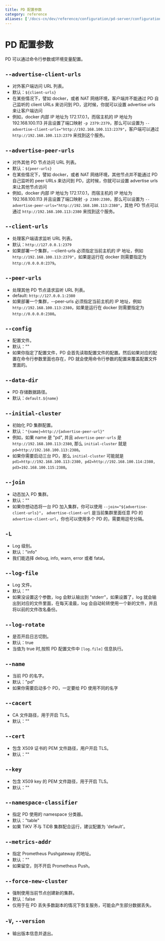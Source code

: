 ```yaml
---
title: PD 配置参数
category: reference
aliases: ['/docs-cn/dev/reference/configuration/pd-server/configuration.md']
---
```


# PD 配置参数

PD 可以通过命令行参数或环境变量配置。

## `--advertise-client-urls`

+ 对外客户端访问 URL 列表。
+ 默认：`${client-urls}`
+ 在某些情况下，譬如 docker，或者 NAT 网络环境，客户端并不能通过 PD 自己监听的 client URLs 来访问到 PD，这时候，你就可以设置 advertise urls 来让客户端访问
+ 例如，docker 内部 IP 地址为 172.17.0.1，而宿主机的 IP 地址为 192.168.100.113 并且设置了端口映射 `-p 2379:2379`，那么可以设置为 `--advertise-client-urls="http://192.168.100.113:2379"`，客户端可以通过 `http://192.168.100.113:2379` 来找到这个服务。

## `--advertise-peer-urls`

+ 对外其他 PD 节点访问 URL 列表。
+ 默认：`${peer-urls}`
+ 在某些情况下，譬如 docker，或者 NAT 网络环境，其他节点并不能通过 PD 自己监听的 peer URLs 来访问到 PD，这时候，你就可以设置 advertise urls 来让其他节点访问
+ 例如，docker 内部 IP 地址为 172.17.0.1，而宿主机的 IP 地址为 192.168.100.113 并且设置了端口映射 `-p 2380:2380`，那么可以设置为 `--advertise-peer-urls="http://192.168.100.113:2380"`，其他 PD 节点可以通过 `http://192.168.100.113:2380` 来找到这个服务。

## `--client-urls`

+ 处理客户端请求监听 URL 列表。
+ 默认：`http://127.0.0.1:2379`
+ 如果部署一个集群，\-\-client-urls 必须指定当前主机的 IP 地址，例如 `http://192.168.100.113:2379"`，如果是运行在 docker 则需要指定为 `http://0.0.0.0:2379`。

## `--peer-urls`

+ 处理其他 PD 节点请求监听 URL 列表。
+ default: `http://127.0.0.1:2380`
+ 如果部署一个集群，\-\-peer-urls 必须指定当前主机的 IP 地址，例如 `http://192.168.100.113:2380`，如果是运行在 docker 则需要指定为 `http://0.0.0.0:2380`。

## `--config`

+ 配置文件。
+ 默认：""
+ 如果你指定了配置文件，PD 会首先读取配置文件的配置。然后如果对应的配置在命令行参数里面也存在，PD 就会使用命令行参数的配置来覆盖配置文件里面的。

## `--data-dir`

+ PD 存储数据路径。
+ 默认：`default.${name}`

## `--initial-cluster`

+ 初始化 PD 集群配置。
+ 默认：`"{name}=http://{advertise-peer-url}"`
+ 例如，如果 name 是 "pd", 并且 `advertise-peer-urls` 是 `http://192.168.100.113:2380`, 那么 `initial-cluster` 就是 `pd=http://192.168.100.113:2380`。
+ 如果你需要启动三台 PD，那么 `initial-cluster` 可能就是
  `pd1=http://192.168.100.113:2380, pd2=http://192.168.100.114:2380, pd3=192.168.100.115:2380`。

## `--join`

+ 动态加入 PD 集群。
+ 默认：""
+ 如果你想动态将一台 PD 加入集群，你可以使用 `--join="${advertise-client-urls}"`， `advertise-client-url` 是当前集群里面任意 PD 的 `advertise-client-url`，你也可以使用多个 PD 的，需要用逗号分隔。

## `-L`

+ Log 级别。
+ 默认："info"
+ 我们能选择 debug, info, warn, error 或者 fatal。

## `--log-file`

+ Log 文件。
+ 默认：""
+ 如果没设置这个参数，log 会默认输出到 "stderr"，如果设置了，log 就会输出到对应的文件里面，在每天凌晨，log 会自动轮转使用一个新的文件，并且将以前的文件改名备份。

## `--log-rotate`

+ 是否开启日志切割。
+ 默认：true
+ 当值为 true 时,按照 PD 配置文件中 `[log.file]` 信息执行。

## `--name`

+ 当前 PD 的名字。
+ 默认："pd"
+ 如果你需要启动多个 PD，一定要给 PD 使用不同的名字

## `--cacert`

+ CA 文件路径，用于开启 TLS。
+ 默认：""

## `--cert`

+ 包含 X509 证书的 PEM 文件路径，用户开启 TLS。
+ 默认：""

## `--key`

+ 包含 X509 key 的 PEM 文件路径，用于开启 TLS。
+ 默认：""

## `--namespace-classifier`

+ 指定 PD 使用的 namespace 分类器。
+ 默认："table"
+ 如果 TiKV 不与 TiDB 集群配合运行，建议配置为 'default'。

## `--metrics-addr`

+ 指定 Prometheus Pushgateway 的地址。
+ 默认：""
+ 如果留空，则不开启 Prometheus Push。

## `--force-new-cluster`

+ 强制使用当前节点创建新的集群。
+ 默认：false
+ 仅用于在 PD 丢失多数副本的情况下恢复服务，可能会产生部分数据丢失。

## `-V`, `--version`

+ 输出版本信息并退出。
